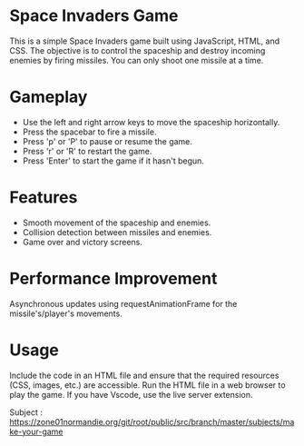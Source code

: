 # Space Invaders Game

This is a simple Space Invaders game built using JavaScript, HTML, and CSS. The objective is to control the spaceship and destroy incoming enemies by firing missiles.
You can only shoot one missile at a time.

# Gameplay
- Use the left and right arrow keys to move the spaceship horizontally.
- Press the spacebar to fire a missile.
- Press 'p' or 'P' to pause or resume the game.
- Press 'r' or 'R' to restart the game.
- Press 'Enter' to start the game if it hasn't begun.

# Features

- Smooth movement of the spaceship and enemies.
- Collision detection between missiles and enemies.
- Game over and victory screens.

# Performance Improvement
Asynchronous updates using requestAnimationFrame for the missile's/player's movements.

# Usage
Include the code in an HTML file and ensure that the required resources (CSS, images, etc.) are accessible. Run the HTML file in a web browser to play the game.
If you have Vscode, use the live server extension.


Subject : https://zone01normandie.org/git/root/public/src/branch/master/subjects/make-your-game
